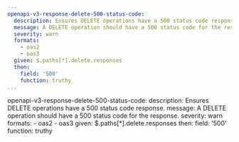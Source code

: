 ```yaml
---
openapi-v3-response-delete-500-status-code:
  description: Ensures DELETE operations have a 500 status code response.
  message: A DELETE operation should have a 500 status code for the response.
  severity: warn
  formats:
    - oas2
    - oas3
  given: $.paths[*].delete.responses
  then:
    field: '500'
    function: truthy
...
```

openapi-v3-response-delete-500-status-code:
  description: Ensures DELETE operations have a 500 status code response.
  message: A DELETE operation should have a 500 status code for the response.
  severity: warn
  formats:
    - oas2
    - oas3
  given: $.paths[*].delete.responses
  then:
    field: '500'
    function: truthy
